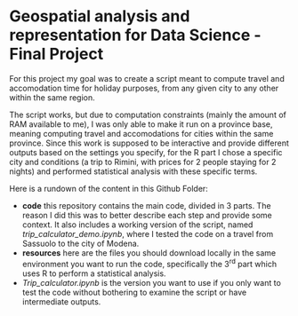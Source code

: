# Geospatial analysis and representation for Data Science - Final Project
For this project my goal was to create a script meant to compute travel and accomodation time for holiday purposes, from any given city to any other within the same region. 

The script works, but due to computation constraints (mainly the amount of RAM available to me), I was only able to make it run on a province base, meaning computing travel and accomodations for cities within the same province.
Since this work is supposed to be interactive and provide different outputs based on the settings you specify, for the R part I chose a specific city and conditions (a trip to Rimini, with prices for 2 people staying for 2 nights) and performed statistical analysis with these specific terms.

Here is a rundown of the content in this Github Folder:
- **code** this repository contains the main code, divided in 3 parts. The reason I did this was to better describe each step and provide some context.
It also includes a working version of the script, named *trip_calculator_demo.ipynb*, where I tested the code on a travel from Sassuolo to the city of Modena.
- **resources** here are the files you should download locally in the same environment you want to run the code, specifically the 3<sup>rd</sup> part which uses R to perform a statistical analysis.
- *Trip_calculator.ipynb* is the version you want to use if you only want to test the code without bothering to examine the script or have intermediate outputs.















